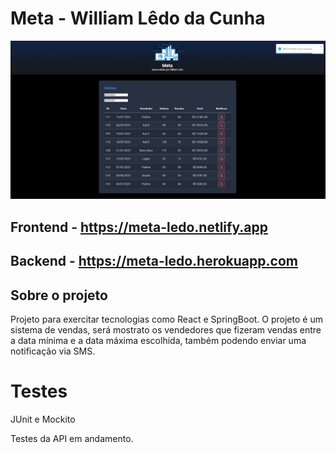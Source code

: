 # Meta - William Lêdo da Cunha

<img src="frontend\src\assets\img\sistema.jpg"/>

## Frontend - https://meta-ledo.netlify.app
## Backend - https://meta-ledo.herokuapp.com

## Sobre o projeto

Projeto para exercitar tecnologias como React e SpringBoot. O projeto é um sistema de vendas, será mostrato os vendedores que fizeram vendas entre a data mínima e a data máxima escolhida, também podendo enviar uma notificação via SMS.

# Testes

JUnit e Mockito

Testes da API em andamento.
